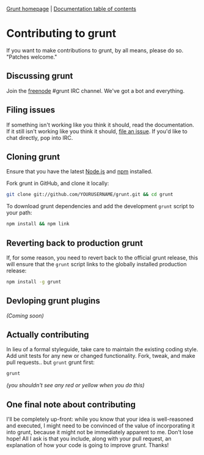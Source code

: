 [Grunt homepage](https://github.com/cowboy/grunt) | [Documentation table of contents](toc.md)

# Contributing to grunt

If you want to make contributions to grunt, by all means, please do so. "Patches welcome."

## Discussing grunt

Join the [freenode](http://freenode.net/) #grunt IRC channel. We've got a bot and everything.

## Filing issues

If something isn't working like you think it should, read the documentation. If it still isn't working like you think it should, [file an issue](https://github.com/cowboy/grunt/issues). If you'd like to chat directly, pop into IRC.

## Cloning grunt

Ensure that you have the latest [Node.js](http://nodejs.org/) and [npm](http://npmjs.org/) installed.

Fork grunt in GitHub, and clone it locally:

```bash
git clone git://github.com/YOURUSERNAME/grunt.git && cd grunt
```

To download grunt dependencies and add the development `grunt` script to your path:

```bash
npm install && npm link
```

## Reverting back to production grunt

If, for some reason, you need to revert back to the official grunt release, this will ensure that the `grunt` script links to the globally installed production release:

```bash
npm install -g grunt
```

## Devloping grunt plugins

_(Coming soon)_

## Actually contributing

In lieu of a formal styleguide, take care to maintain the existing coding style. Add unit tests for any new or changed functionality. Fork, tweak, and make pull requests.. but `grunt` grunt first:

```bash
grunt
```

_(you shouldn't see any red or yellow when you do this)_

## One final note about contributing

I'll be completely up-front: while you know that your idea is well-reasoned and executed, I might need to be convinced of the value of incorporating it into grunt, because it might not be immediately apparent to me. Don't lose hope! All I ask is that you include, along with your pull request, an explanation of how your code is going to improve grunt. Thanks!
